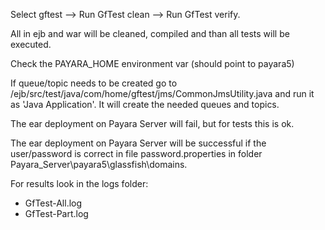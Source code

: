 Select gftest --> Run GfTest clean --> Run GfTest verify.

All in ejb and war will be cleaned, compiled and than all tests will be executed.

Check the PAYARA_HOME environment var (should point to payara5)

If queue/topic needs to be created go to /ejb/src/test/java/com/home/gftest/jms/CommonJmsUtility.java
and run it as 'Java Application'. It will create the needed queues and topics.

The ear deployment on Payara Server will fail, but for tests this is ok.

The ear deployment on Payara Server will be successful if the user/password is correct in file password.properties in folder Payara_Server\payara5\glassfish\domains.

For results look in the logs folder:
- GfTest-All.log
- GfTest-Part.log

